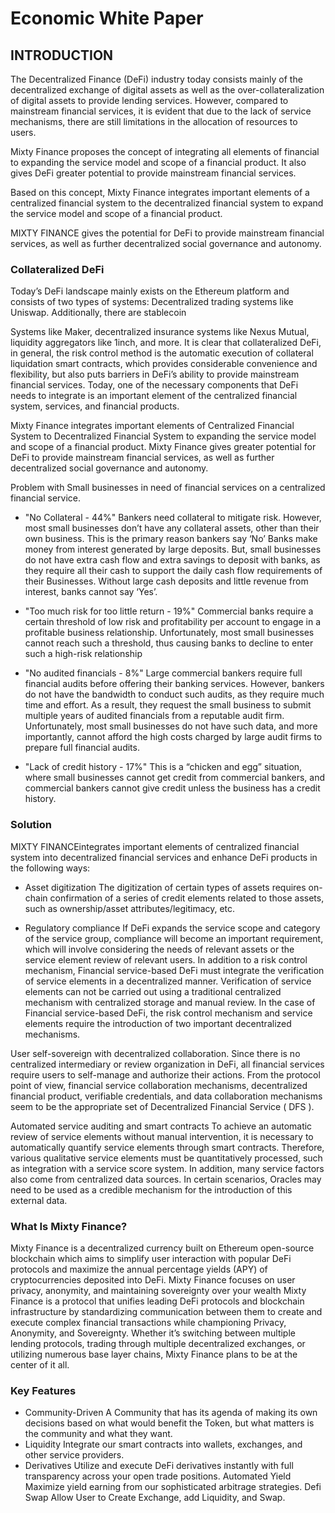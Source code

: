 # Economic White Paper


## INTRODUCTION
The Decentralized Finance (DeFi) industry today consists mainly of the decentralized exchange of digital assets as well as the over-collateralization of digital assets to provide lending services. However, compared to mainstream financial services, it is evident that due to the lack of service mechanisms, there
are still limitations in the allocation of resources to users.

Mixty Finance proposes the concept of integrating all elements of financial to expanding the service model and scope of a financial product. It also gives DeFi greater potential to provide mainstream financial services.

Based on this concept, Mixty Finance integrates important elements of a centralized financial system to the decentralized financial system to expand the service model and scope of a financial product. 

MIXTY FINANCE gives the potential for DeFi to provide mainstream financial services, as well as further decentralized social governance and autonomy.

### Collateralized DeFi
Today’s DeFi landscape mainly exists on the Ethereum platform and consists of two types of systems: Decentralized trading systems like Uniswap. Additionally, there are stablecoin 

Systems like Maker, decentralized insurance systems like Nexus Mutual, liquidity aggregators like 1inch, and more. It is clear that collateralized DeFi, in general, the risk control method is the automatic execution of collateral liquidation smart contracts, which provides considerable convenience and flexibility, but also puts barriers in DeFi’s ability to provide mainstream financial services. Today, one of the necessary components that DeFi needs to integrate is an important element of
the centralized financial system, services, and financial products.

Mixty Finance integrates important elements of Centralized Financial System to Decentralized Financial System to expanding the service model and scope of a financial product. Mixty Finance gives greater potential for DeFi to provide mainstream financial services, as well as further decentralized social governance and autonomy. 

Problem with Small businesses in need of financial services on a centralized financial service. 

- "No Collateral - 44%"
Bankers need collateral to mitigate risk. However, most small businesses don’t have any collateral assets, other than their own business. This is the primary reason bankers say ‘No’ Banks make money from interest generated by large deposits. But, small businesses do not have extra cash flow and extra savings to deposit with banks, as they require all their cash to support the daily cash flow requirements of their Businesses. Without large cash deposits and little revenue from interest,
banks cannot say ‘Yes’.

- "Too much risk for too little return - 19%"
Commercial banks require a certain threshold of low risk and profitability per account to engage in a profitable business relationship. Unfortunately, most small businesses cannot reach such a threshold, thus causing banks to decline to enter such a high-risk relationship

- "No audited financials - 8%"
Large commercial bankers require full financial audits before offering their banking services. However, bankers do not have the bandwidth to conduct such audits, as they require much time and effort. As a result, they request the small business to submit multiple years of audited financials from a reputable audit firm. Unfortunately, most small businesses do not have such data, and more importantly, cannot afford the high costs charged by large audit firms to prepare full financial audits. 

- "Lack of credit history - 17%"
This is a “chicken and egg” situation, where small businesses cannot get credit from commercial bankers, and commercial bankers cannot give credit unless the business has a credit history.

### Solution
MIXTY FINANCEintegrates important elements of centralized
financial system into decentralized financial services and enhance DeFi products in the following ways:
- Asset digitization
The digitization of certain types of assets requires on-chain confirmation of a series of credit elements related to those assets, such as ownership/asset attributes/legitimacy, etc.

- Regulatory compliance
If DeFi expands the service scope and category of the service group, compliance will become an important requirement, which will involve considering the needs of relevant assets or the service element review of relevant users. In addition to a risk control mechanism, Financial service-based DeFi must integrate the verification of service elements in a decentralized manner.  Verification of service elements can not be carried out using a traditional centralized mechanism with centralized storage and manual review. In the case of Financial service-based DeFi, the risk control mechanism and service elements require the introduction of two important decentralized mechanisms. 

User self-sovereign with decentralized collaboration. Since there is no centralized intermediary or review organization in DeFi, all financial services require users to self-manage and authorize their actions. From the protocol point of view, financial service collaboration mechanisms, decentralized financial product, verifiable credentials, and data collaboration mechanisms seem to be the appropriate set of Decentralized Financial Service ( DFS ).

Automated service auditing and smart contracts To achieve an automatic review of service elements without manual intervention, it is necessary to automatically quantify service elements through smart contracts. Therefore, various qualitative service elements must be quantitatively processed, such as integration with a service score system. In addition, many service factors also come from centralized data sources. In certain scenarios, Oracles may need to be used as a credible mechanism for the introduction of this external data.

### What Is Mixty Finance? 
Mixty Finance is a decentralized currency built on Ethereum open-source blockchain which aims to simplify user interaction with popular DeFi protocols and maximize the annual percentage yields (APY) of cryptocurrencies deposited into DeFi. Mixty Finance focuses on user privacy, anonymity, and maintaining sovereignty over your wealth Mixty Finance is a protocol that unifies leading DeFi protocols and blockchain infrastructure by standardizing communication between them to create and execute complex financial transactions while championing Privacy, Anonymity, and Sovereignty. Whether it’s switching between multiple lending protocols, trading through multiple decentralized exchanges, or utilizing numerous base layer chains, Mixty Finance plans to be at the center of it all.

### Key Features 
- Community-Driven 
A Community that has its agenda of making its own decisions based on what would benefit the Token, but what matters is the community and what they want.
- Liquidity 
Integrate our smart contracts into wallets, exchanges, and other service providers.
- Derivatives 
Utilize and execute DeFi derivatives instantly with full transparency across your open trade positions. Automated Yield Maximize yield earning from our sophisticated arbitrage strategies. Defi Swap Allow User to Create Exchange, add Liquidity, and Swap.


